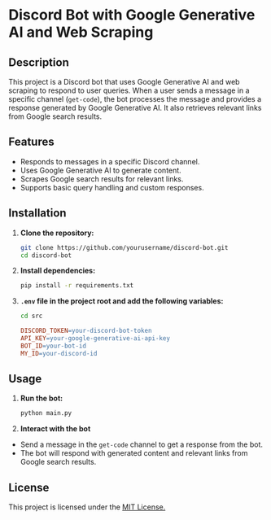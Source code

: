 # Discord Bot with Google Generative AI and Web Scraping

## Description

This project is a Discord bot that uses Google Generative AI and web scraping to respond to user queries. When a user sends a message in a specific channel (`get-code`), the bot processes the message and provides a response generated by Google Generative AI. It also retrieves relevant links from Google search results.

## Features

- Responds to messages in a specific Discord channel.
- Uses Google Generative AI to generate content.
- Scrapes Google search results for relevant links.
- Supports basic query handling and custom responses.

## Installation

1. **Clone the repository:**

   ```sh
   git clone https://github.com/yourusername/discord-bot.git
   cd discord-bot
2. **Install dependencies:**

    ```sh
    pip install -r requirements.txt
3. **`.env` file in the project root and add the following variables:**
    ```sh
    cd src
    ```
    ```makefile
    DISCORD_TOKEN=your-discord-bot-token
    API_KEY=your-google-generative-ai-api-key
    BOT_ID=your-bot-id
    MY_ID=your-discord-id
    ```

## Usage

1. **Run the bot:**
    ```sh
    python main.py
2. **Interact with the bot**
- Send a message in the `get-code` channel to get a response from the bot.
- The bot will respond with generated content and relevant links from Google search results.


## License

This project is licensed under the [MIT License.](LICENSE)